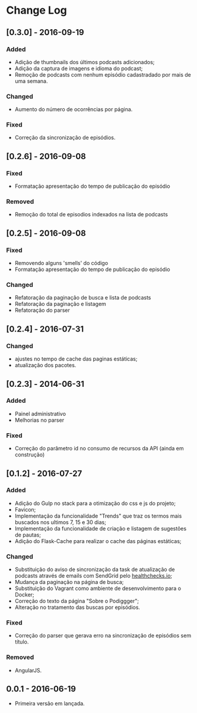 # Change Log

## [0.3.0] - 2016-09-19

### Added
- Adição de thumbnails dos últimos podcasts adicionados;
- Adição da captura de imagens e idioma do podcast;
- Remoção de podcasts com nenhum episódio cadastradado por mais de uma semana.

### Changed
- Aumento do número de ocorrências por página.

### Fixed
- Correção da sincronização de episódios. 


## [0.2.6] - 2016-09-08
### Fixed
- Formatação apresentação do tempo de publicação do episódio

### Removed
- Remoção do total de episodios indexados na lista de podcasts

## [0.2.5] - 2016-09-08
### Fixed
- Removendo alguns 'smells' do código
- Formatação apresentação do tempo de publicação do episódio

### Changed
- Refatoração da paginação de busca e lista de podcasts
- Refatoração da paginação e listagem
- Refatoração do parser

## [0.2.4] - 2016-07-31
### Changed
- ajustes no tempo de cache das paginas estáticas;
- atualização dos pacotes.

## [0.2.3] - 2014-06-31
### Added
- Painel administrativo
- Melhorias no parser

### Fixed
- Correção do parâmetro id no consumo de recursos da API (ainda em construção)

## [0.1.2] - 2016-07-27
### Added
- Adição do Gulp no stack para a otimização do css e js do projeto;
- Favicon;
- Implementação da funcionalidade "Trends" que traz os termos mais buscados nos ultimos 7, 15 e 30 dias;
- Implementação da funcionalidade de criação e listagem de sugestões de pautas;
- Adição do Flask-Cache para realizar o cache das páginas estáticas;

### Changed
- Substituição do aviso de sincronização da task de atualização de podcasts através de emails com SendGrid pelo [healthchecks.io](https://healthchecks.io/);
- Mudança da paginação na página de busca;
- Substituição do Vagrant como ambiente de desenvolvimento para o Docker;
- Correção do texto da página "Sobre o Podiggger";
- Alteração no tratamento das buscas por episódios.

### Fixed
- Correção do parser que gerava erro  na sincronização de episódios sem título.

### Removed
- AngularJS.

## 0.0.1 - 2016-06-19
- Primeira versão em lançada.
